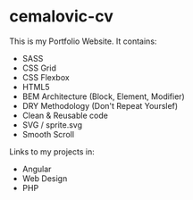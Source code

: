 # cemalovic-cv
This is my Portfolio Website. It contains:

- SASS
- CSS Grid
- CSS Flexbox
- HTML5
- BEM Architecture (Block, Element, Modifier)
- DRY Methodology (Don't Repeat Yourslef)
- Clean & Reusable code
- SVG / sprite.svg
- Smooth Scroll

Links to my projects in:
- Angular
- Web Design
- PHP